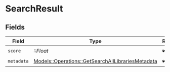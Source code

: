# SearchResult


## Fields

| Field                                                                                                         | Type                                                                                                          | Required                                                                                                      | Description                                                                                                   |
| ------------------------------------------------------------------------------------------------------------- | ------------------------------------------------------------------------------------------------------------- | ------------------------------------------------------------------------------------------------------------- | ------------------------------------------------------------------------------------------------------------- |
| `score`                                                                                                       | *::Float*                                                                                                     | :heavy_check_mark:                                                                                            | N/A                                                                                                           |
| `metadata`                                                                                                    | [Models::Operations::GetSearchAllLibrariesMetadata](../../models/operations/getsearchalllibrariesmetadata.md) | :heavy_check_mark:                                                                                            | N/A                                                                                                           |